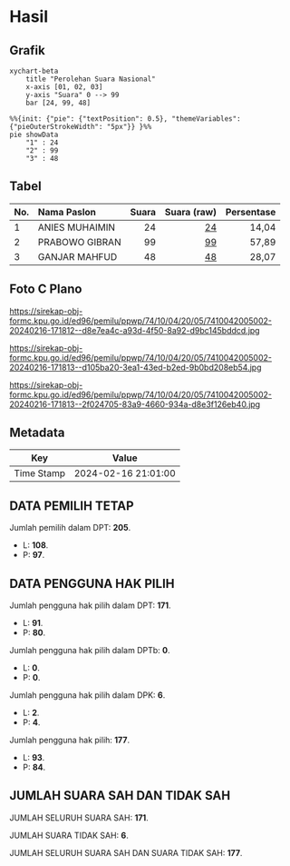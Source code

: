 # Hasil

## Grafik

```mermaid
xychart-beta
    title "Perolehan Suara Nasional"
    x-axis [01, 02, 03]
    y-axis "Suara" 0 --> 99
    bar [24, 99, 48]
```

```mermaid
%%{init: {"pie": {"textPosition": 0.5}, "themeVariables": {"pieOuterStrokeWidth": "5px"}} }%%
pie showData
    "1" : 24
    "2" : 99
    "3" : 48
```

## Tabel

| No. | Nama Paslon    | Suara | Suara (raw) | Persentase |
|:--- |:-------------- | -----:| -----------:| ----------:|
| 1   | ANIES MUHAIMIN | 24    | [24][p-1]   | 14,04      |
| 2   | PRABOWO GIBRAN | 99    | [99][p-2]   | 57,89      |
| 3   | GANJAR MAHFUD  | 48    | [48][p-3]   | 28,07      |


[p-1]: https://github.com/gigit-pemilu/pemilu-2024/blob/main/pilpres/hitung-suara/sub/74-sulawesi-tenggara/sub/10-buton-utara/sub/04-kulisusu-barat/sub/2005-dampala-jaya/sub/002-tps/sub/paslon-1.txt
[p-2]: https://github.com/gigit-pemilu/pemilu-2024/blob/main/pilpres/hitung-suara/sub/74-sulawesi-tenggara/sub/10-buton-utara/sub/04-kulisusu-barat/sub/2005-dampala-jaya/sub/002-tps/sub/paslon-2.txt
[p-3]: https://github.com/gigit-pemilu/pemilu-2024/blob/main/pilpres/hitung-suara/sub/74-sulawesi-tenggara/sub/10-buton-utara/sub/04-kulisusu-barat/sub/2005-dampala-jaya/sub/002-tps/sub/paslon-3.txt

## Foto C Plano

https://sirekap-obj-formc.kpu.go.id/ed96/pemilu/ppwp/74/10/04/20/05/7410042005002-20240216-171812--d8e7ea4c-a93d-4f50-8a92-d9bc145bddcd.jpg

https://sirekap-obj-formc.kpu.go.id/ed96/pemilu/ppwp/74/10/04/20/05/7410042005002-20240216-171813--d105ba20-3ea1-43ed-b2ed-9b0bd208eb54.jpg

https://sirekap-obj-formc.kpu.go.id/ed96/pemilu/ppwp/74/10/04/20/05/7410042005002-20240216-171813--2f024705-83a9-4660-934a-d8e3f126eb40.jpg


## Metadata

| Key        | Value               |
| ---------- | ------------------- |
| Time Stamp | 2024-02-16 21:01:00 |


## DATA PEMILIH TETAP

Jumlah pemilih dalam DPT: **205**.
 * L: **108**.
 * P: **97**.

## DATA PENGGUNA HAK PILIH

Jumlah pengguna hak pilih dalam DPT: **171**.
 * L: **91**.
 * P: **80**.

Jumlah pengguna hak pilih dalam DPTb: **0**.
 * L: **0**.
 * P: **0**.

Jumlah pengguna hak pilih dalam DPK: **6**.
 * L: **2**.
 * P: **4**.

Jumlah pengguna hak pilih: **177**.
 * L: **93**.
 * P: **84**.

## JUMLAH SUARA SAH DAN TIDAK SAH

JUMLAH SELURUH SUARA SAH: **171**.

JUMLAH SUARA TIDAK SAH: **6**.

JUMLAH SELURUH SUARA SAH DAN SUARA TIDAK SAH: **177**.


